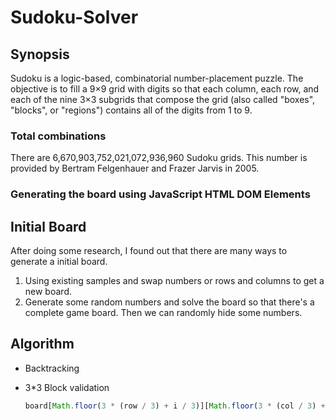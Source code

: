 # Sudoku-Solver

## Synopsis
Sudoku is a logic-based, combinatorial number-placement puzzle. The objective is to fill a 9×9 grid with digits so that each column, each row, and each of the nine 3×3 subgrids that compose the grid (also called "boxes", "blocks", or "regions") contains all of the digits from 1 to 9.

### Total combinations
There are 6,670,903,752,021,072,936,960 Sudoku grids. This number is provided by Bertram Felgenhauer and Frazer Jarvis in 2005.

### Generating the board using JavaScript HTML DOM Elements

## Initial Board
After doing some research, I found out that there are many ways to generate a initial board.
1. Using existing samples and swap numbers or rows and columns to get a new board.
2. Generate some random numbers and solve the board so that there's a complete game board. Then we can randomly hide some numbers.

## Algorithm
* Backtracking

* 3*3 Block validation
  ```javascript 
  board[Math.floor(3 * (row / 3) + i / 3)][Math.floor(3 * (col / 3) + i % 3)] 
  ```